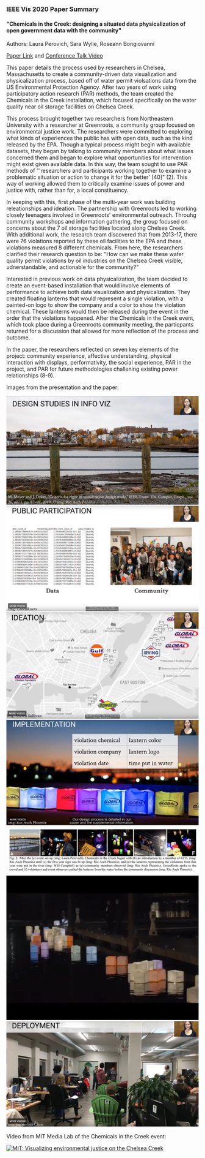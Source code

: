 ### IEEE Vis 2020 Paper Summary

#### "Chemicals in the Creek: designing a situated data physicalization of open government data with the community"

Authors: Laura Perovich, Sara Wylie, Roseann Bongiovanni

[Paper Link](https://ieeevis.b-cdn.net/vis_2020/pdfs/f-info-1210.pdf) and [Conference Talk Video](https://www.youtube.com/watch?v=w_cnEK0Rpm4)

This paper details the process used by researchers in Chelsea, Massachusetts to create a community-driven data visualization and physicalization process, based off of water permit violsations data from the US Environmental Protection Agency. After two years of work using participatory action research (PAR) methods, the team created the Chemicals in the Creek installation, which focused specifically on the water quality near oil storage facilities on Chelsea Creek.

This process brought together two researchers from Northeastern University with a researcher at Greenroots, a community group focused on environmental justice work. The researchers were committed to exploring what kinds of experiences the public has with open data, such as the kind released by the EPA. Though a typical process might begin with available datasets, they began by talking to community members about what issues concerned them and began to explore what opportunities for intervention might exist given available data. In this way, the team sought to use PAR methods of "'researchers and participants working together to examine a problematic situation or action to change it for the better' [40]" (2). This way of working allowed them to critically examine issues of power and justice with, rather than for, a local constituency.

In keeping with this, first phase of the multi-year work was building releationships and ideation. The partnership with Greenroots led to working closely teenagers involved in Greenroots' environmental outreach. Throuhg community workshops and information gathering, the group focused on concerns about the 7 oil storage facilities located along Chelsea Creek. With additional work, the research team discovered that from 2013-17, there were 76 violations reported by these oil facilities to the EPA and these violations measured 8 different chemicals. From here, the researchers clarified their research question to be: "How can we make these water quality permit violations by oil industries on the Chelsea Creek visible, udnerstandable, and actionable for the community?"

Interested in previous work on data physicalization, the team decided to create an event-based installation that would involve elements of performance to achieve both data visualization and physicalization. They created floating lanterns that would represent a single violation, with a painted-on logo to show the company and a color to show the violation chemical. These lanterns would then be released during the event in the order that the violations happened. After the Chemicals in the Creek event, which took place during a Greenroots community meeting, the particpants returned for a discussion that allowed for more reflection of the process and outcome.

In the paper, the researchers reflected on seven key elements of the project: community experience, affective understanding, physical interaction with displays, performativity, the social experience, PAR in the project, and PAR for future methodologies challening existing power relationships (8-9).

Images from the presentation and the paper:

![](img-1.png)
![](img-2.png)
![](img-3.png)
![](img-4.png)
![](img-5.jpeg)
![](img-6.png)
![](img-7.png)

Video from MIT Media Lab of the Chemicals in the Creek event:

[![MIT: Visualizing environmental justice on the Chelsea Creek](http://img.youtube.com/vi/w_cnEK0Rpm4/0.jpg)](http://www.youtube.com/watch?v=w_cnEK0Rpm4 "MIT: Visualizing environmental justice on the Chelsea Creek")
